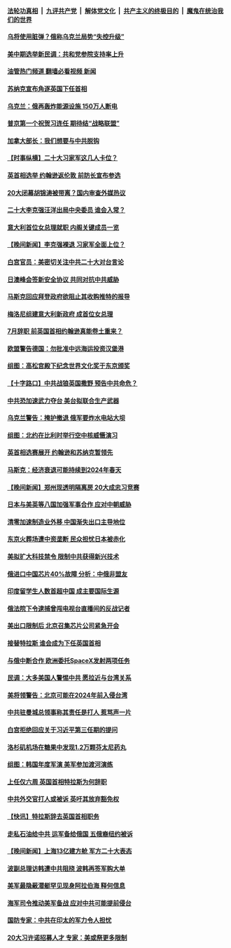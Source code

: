 ####  [法轮功真相](../../../../basic/blob/master/README.md?t=10240331) &nbsp;|&nbsp; [九评共产党](../../../../9ping.md/blob/master/README.md?t=10240331) &nbsp;|&nbsp; [解体党文化](../../../../jtdwh.md/blob/master/README.md?t=10240331)  &nbsp;|&nbsp; [共产主义的终极目的](../../../../gczydzjmd.md/blob/master/README.md?t=10240331) &nbsp;|&nbsp; [魔鬼在统治我们的世界](../../../../mgztzwmdsj.md/blob/master/README.md?t=10240331) 

#### [乌将使用脏弹？俄称乌克兰局势“失控升级”](../pages/nsc418/n13851373.md?t=10240331) 

#### [美中期选举新民调：共和党参院支持率上升](../pages/nsc418/n13850387.md?t=10240331) 

#### [油管热门频道 翻墙必看视频 新闻](http://209.250.226.216:81/youtube.html?10240331)

#### [苏纳克宣布角逐英国下任首相](../pages/nsc418/n13851312.md?t=10240331) 

#### [乌克兰：俄再轰炸能源设施 150万人断电](../pages/nsc418/n13851230.md?t=10240331) 

#### [普京第一个祝贺习连任 期待结“战略联盟”](../pages/nsc418/n13851195.md?t=10240331) 

#### [加拿大部长：我们想要与中共脱钩](../pages/nsc418/n13851000.md?t=10240331) 

#### [【时事纵横】二十大习家军这几人卡位？](../pages/nsc418/n13850886.md?t=10240331) 

#### [英首相选举 约翰逊返伦敦 前防长宣布参选](../pages/nsc418/n13850805.md?t=10240331) 

#### [20大闭幕胡锦涛被带离？国内审查外媒热议](../pages/nsc418/n13850912.md?t=10240331) 

#### [二十大李克强汪洋出局中央委员 谁会入常？](../pages/nsc418/n13850746.md?t=10240331) 

#### [意大利首位女总理就职 内阁关键成员一览](../pages/nsc418/n13850825.md?t=10240331) 


#### [【晚间新闻】李克强裸退 习家军全面上位？](../pages/nsc418/n13850709.md?t=10240331) 

#### [白宫官员：美密切关注中共二十大对台言论](../pages/nsc418/n13850733.md?t=10240331) 


#### [日澳峰会签新安全协议 共同对抗中共威胁](../pages/nsc418/n13850581.md?t=10240331) 

#### [马斯克回应拜登政府欲阻止其收购推特的报导](../pages/nsc418/n13850417.md?t=10240331) 

#### [梅洛尼组建意大利新政府 成首位女总理](../pages/nsc418/n13850343.md?t=10240331) 

#### [7月辞职 前英国首相约翰逊真能卷土重来？](../pages/nsc418/n13850264.md?t=10240331) 

#### [欧盟警告德国：勿批准中远海运投资汉堡港](../pages/nsc418/n13850351.md?t=10240331) 

#### [组图：高松宫殿下纪念世界文化奖于东京颁奖](../pages/nsc418/n13850125.md?t=10240331) 

#### [【十字路口】中共战狼英国撒野 预告中共命危？](../pages/nsc418/n13850225.md?t=10240331) 

#### [中共恐加速武力夺台 美台拟联合生产武器](../pages/nsc418/n13850140.md?t=10240331) 

#### [乌克兰警告：掩护撤退 俄军要炸水电站大坝](../pages/nsc418/n13850258.md?t=10240331) 

#### [组图：北约在比利时举行空中核威慑演习](../pages/nsc418/n13850232.md?t=10240331) 

#### [英首相选赛展开 约翰逊和苏纳克暂领先](../pages/nsc418/n13850199.md?t=10240331) 

#### [马斯克：经济衰退可能持续到2024年春天](../pages/nsc418/n13850075.md?t=10240331) 


#### [【晚间新闻】郑州现透明隔离房 20大成忠习竞赛](../pages/nsc418/n13850069.md?t=10240331) 

#### [日本与美英等八国加强军事合作 应对中朝威胁](../pages/nsc418/n13850041.md?t=10240331) 



#### [清零加速制造业外移 中国渐失出口主导地位](../pages/nsc418/n13850040.md?t=10240331) 

#### [东京火葬场遭中资垄断 民众担忧日本被赤化](../pages/nsc418/n13850033.md?t=10240331) 

#### [美拟扩大科技禁令 限制中共获得新兴技术](../pages/nsc418/n13849913.md?t=10240331) 

#### [俄进口中国芯片40%故障 分析：中俄非盟友](../pages/nsc418/n13849943.md?t=10240331) 

#### [印度留学生人数首超中国 成主要国际生源](../pages/nsc418/n13849899.md?t=10240331) 

#### [俄法院下令逮捕曾闯电视台直播间的反战记者](../pages/nsc418/n13849720.md?t=10240331) 

#### [美出口限制后 北京召集芯片公司紧急开会](../pages/nsc418/n13849697.md?t=10240331) 

#### [接替特拉斯 谁会成为下任英国首相](../pages/nsc418/n13849615.md?t=10240331) 

#### [与俄中断合作 欧洲委托SpaceX发射两项任务](../pages/nsc418/n13849633.md?t=10240331) 

#### [民调：大多美国人警惕中共 愿拉近与台湾关系](../pages/nsc418/n13849708.md?t=10240331) 

#### [美将领警告：北京可能在2024年前入侵台湾](../pages/nsc418/n13849667.md?t=10240331) 

#### [中共驻曼城总领事称其责任是打人 惹骂声一片](../pages/nsc418/n13849606.md?t=10240331) 

#### [白宫拒绝回应关于习近平第三任期的提问](../pages/nsc418/n13849649.md?t=10240331) 



#### [洛杉矶机场在糖果中发现1.2万颗芬太尼药丸](../pages/nsc418/n13849608.md?t=10240331) 

#### [组图：韩国年度军演 美军参加渡河演练](../pages/nsc418/n13849500.md?t=10240331) 

#### [上任仅六周 英国首相特拉斯为何辞职](../pages/nsc418/n13849588.md?t=10240331) 

#### [中共外交官打人或被诉 英吁其放弃豁免权](../pages/nsc418/n13849485.md?t=10240331) 

#### [【快讯】特拉斯辞去英国首相职务](../pages/nsc418/n13849536.md?t=10240331) 

#### [走私石油给中共 运军备给俄国 五俄裔纽约被诉](../pages/nsc418/n13849265.md?t=10240331) 


#### [【晚间新闻】上海13亿建方舱 军方二十大表态](../pages/nsc418/n13849378.md?t=10240331) 

#### [波副总理访韩遭中共阻挠 波韩再签军购大单](../pages/nsc418/n13849404.md?t=10240331) 

#### [美军最隐蔽潜艇罕见现身阿拉伯海 释何信息](../pages/nsc418/n13849447.md?t=10240331) 

#### [海军司令推动美军备战 应对中共可能提前侵台](../pages/nsc418/n13849323.md?t=10240331) 

#### [国防专家：中共在印太的军力令人担忧](../pages/nsc418/n13849228.md?t=10240331) 

#### [20大习许诺招募人才 专家：美或祭更多限制](../pages/nsc418/n13849014.md?t=10240331) 

<img src='http://gfw-breaker.win/goodnews/indexes/nsc418.md' width='0px' height='0px'/>
